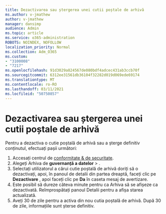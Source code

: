 ```yaml
---
title: Dezactivarea sau ștergerea unei cutii poștale de arhivă
ms.author: v-jmathew
author: v-jmathew
manager: dansimp
audience: Admin
ms.topic: article
ms.service: o365-administration
ROBOTS: NOINDEX, NOFOLLOW
localization_priority: Normal
ms.collection: Adm_O365
ms.custom:
- "3100008"
- "7217"
ms.openlocfilehash: 91d3029a824567de080bdf4adcec431ab3ccb70f
ms.sourcegitcommit: 6312ee31561db36104f32282d019d069ede69174
ms.translationtype: MT
ms.contentlocale: ro-RO
ms.lasthandoff: 03/11/2021
ms.locfileid: "50750857"
---
```

# <a name="disable-or-delete-an-archive-mailbox"></a>Dezactivarea sau ștergerea unei cutii poștale de arhivă

Pentru a dezactiva o cutie poștală de arhivă sau a șterge definitiv conținutul, efectuați pașii următori:

1. Accesați centrul de [conformitate & de securitate]( https://go.microsoft.com/fwlink/p/?linkid=2077143).
2. Alegeți Arhiva de **guvernanță a datelor**  >  .
3. Selectați utilizatorul a cărui cutie poștală de arhivă doriți să o dezactivați, apoi, în panoul de detalii din partea dreaptă, faceți clic pe **Dezactivare** , apoi faceți clic pe **Da** în caseta mesaj de avertizare.
4. Este posibil să dureze câteva minute pentru ca Arhiva să se afișeze ca dezactivată. Reîmprospătați panoul Detalii pentru a afișa starea actualizată.
5. Aveți 30 de zile pentru a activa din nou cutia poștală de arhivă. După 30 de zile, informațiile sunt șterse definitiv.
